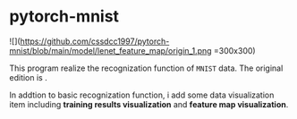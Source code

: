# pytorch-mnist

![](https://github.com/cssdcc1997/pytorch-mnist/blob/main/model/lenet_feature_map/origin_1.png =300x300)

This program realize the recognization function of `MNIST` data. The original edition is [](https://github.com/pytorch/examples/blob/master/mnist/main.py).

In addtion to basic recognization function, i add some data visualization item including **training results visualization** and **feature map visualization**. 
